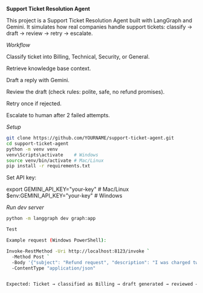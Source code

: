 **Support Ticket Resolution Agent**


This project is a Support Ticket Resolution Agent built with LangGraph and Gemini.
It simulates how real companies handle support tickets: classify → draft → review → retry → escalate.

*Workflow*

Classify ticket into Billing, Technical, Security, or General.

Retrieve knowledge base context.

Draft a reply with Gemini.

Review the draft (check rules: polite, safe, no refund promises).

Retry once if rejected.

Escalate to human after 2 failed attempts.

*Setup*
```bash
git clone https://github.com/YOURNAME/support-ticket-agent.git
cd support-ticket-agent
python -m venv venv
venv\Scripts\activate    # Windows
source venv/bin/activate # Mac/Linux
pip install -r requirements.txt
```

Set API key:

export GEMINI_API_KEY="your-key"   # Mac/Linux
$env:GEMINI_API_KEY="your-key"     # Windows


*Run dev server*
```bash
python -m langgraph dev graph:app

Test

Example request (Windows PowerShell):

Invoke-RestMethod -Uri http://localhost:8123/invoke `
  -Method Post `
  -Body '{"subject": "Refund request", "description": "I was charged twice"}' `
  -ContentType "application/json"


Expected: Ticket → classified as Billing → draft generated → reviewed → retried or escalated.

